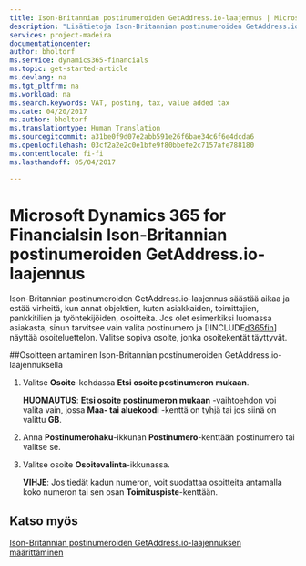 ```yaml
---
title: Ison-Britannian postinumeroiden GetAddress.io-laajennus | Microsoft Docs
description: "Lisätietoja Ison-Britannian postinumeroiden GetAddress.io-laajennuksesta"
services: project-madeira
documentationcenter: 
author: bholtorf
ms.service: dynamics365-financials
ms.topic: get-started-article
ms.devlang: na
ms.tgt_pltfrm: na
ms.workload: na
ms.search.keywords: VAT, posting, tax, value added tax
ms.date: 04/20/2017
ms.author: bholtorf
ms.translationtype: Human Translation
ms.sourcegitcommit: a31be0f9d07e2abb591e26f6bae34c6f6e4dcda6
ms.openlocfilehash: 03cf2a2e2c0e1bfe9f80bbefe2c7157afe788180
ms.contentlocale: fi-fi
ms.lasthandoff: 05/04/2017

---
```


# <a name="the-getaddressio-uk-postcodes-extension-to-microsoft-dynamics-365-for-financials"></a>Microsoft Dynamics 365 for Financialsin Ison-Britannian postinumeroiden GetAddress.io-laajennus
Ison-Britannian postinumeroiden GetAddress.io-laajennus säästää aikaa ja estää virheitä, kun annat objektien, kuten asiakkaiden, toimittajien, pankkitilien ja työntekijöiden, osoitteita. Jos olet esimerkiksi luomassa asiakasta, sinun tarvitsee vain valita postinumero ja [!INCLUDE[d365fin](includes/d365fin_md.md)] näyttää osoiteluettelon. Valitse sopiva osoite, jonka osoitekentät täyttyvät.  
  
##<a name="to-use-the-getaddressio-uk-postcodes-extension-when-you-enter-an-address"></a>Osoitteen antaminen Ison-Britannian postinumeroiden GetAddress.io-laajennuksella
1. Valitse **Osoite**-kohdassa **Etsi osoite postinumeron mukaan**.  

    **HUOMAUTUS**: **Etsi osoite postinumeron mukaan** -vaihtoehdon voi valita vain, jossa **Maa- tai aluekoodi** -kenttä on tyhjä tai jos siinä on valittu **GB**.
2. Anna **Postinumerohaku**-ikkunan **Postinumero**-kenttään postinumero tai valitse se.  
3. Valitse osoite **Osoitevalinta**-ikkunassa.  
  
    **VIHJE**: Jos tiedät kadun numeron, voit suodattaa osoitteita antamalla koko numeron tai sen osan **Toimituspiste**-kenttään.

## <a name="see-also"></a>Katso myös
[Ison-Britannian postinumeroiden GetAddress.io-laajennuksen määrittäminen](uk-setup-postal-code-service.md)

